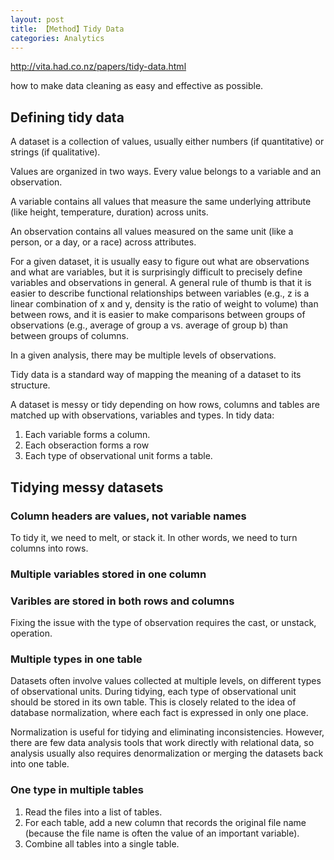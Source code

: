 ```yaml
---
layout: post
title: 【Method】Tidy Data
categories: Analytics
---
```


http://vita.had.co.nz/papers/tidy-data.html

how to make data cleaning as easy and effective as possible.

## Defining tidy data

A dataset is a collection of values, usually either numbers (if quantitative) or strings (if qualitative). 

Values are organized in two ways. Every value belongs to a variable and an observation.

A variable contains all values that measure the same underlying attribute (like height, temperature, duration) across units.

An observation contains all values measured on the same unit (like a person, or a day, or a race) across attributes.

For a given dataset, it is usually easy to figure out what are observations and what are variables, but it is surprisingly difficult to precisely define variables and observations in general. A general rule of thumb is that it is easier to describe functional relationships between variables (e.g., z is a linear combination of x and y, density is the ratio of weight to volume) than between rows, and it is easier to make comparisons between groups of observations (e.g., average of group a vs. average of group b) than between groups of columns.

In a given analysis, there may be multiple levels of observations.

Tidy data is a standard way of mapping the meaning of a dataset to its structure. 

A dataset is messy or tidy depending on how rows, columns and tables are matched up with observations, variables and types. In tidy data:

1. Each variable forms a column.
2. Each obseraction forms a row
3. Each type of observational unit forms a table.

## Tidying messy datasets

### Column headers are values, not variable names

To tidy it, we need to melt, or stack it. In other words, we need to turn columns into rows.

### Multiple variables stored in one column

### Varibles are stored in both rows and columns

Fixing the issue with the type of observation requires the cast, or unstack, operation.

### Multiple types in one table

Datasets often involve values collected at multiple levels, on different types of observational units. During tidying, each type of observational unit should be stored in its own table. This is closely related to the idea of database normalization, where each fact is expressed in only one place.

Normalization is useful for tidying and eliminating inconsistencies. However, there are few data analysis tools that work directly with relational data, so analysis usually also requires denormalization or merging the datasets back into one table.

### One type in multiple tables

1. Read the files into a list of tables.
2. For each table, add a new column that records the original file name (because the file name is often the value of an important variable).
3. Combine all tables into a single table.